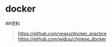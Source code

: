 # docker


##资料
> https://github.com/yeasy/docker_practice
> https://github.com/widuu/chinese_docker

